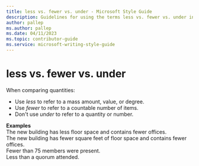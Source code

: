 ```yaml
---
title: less vs. fewer vs. under - Microsoft Style Guide
description: Guidelines for using the terms less vs. fewer vs. under in Microsoft documents.
author: pallep
ms.author: pallep
ms.date: 04/11/2023
ms.topic: contributor-guide
ms.service: microsoft-writing-style-guide
---
```


# less vs. fewer vs. under

When comparing quantities:

  - Use *less* to refer to a mass amount, value, or degree. 
  - Use *fewer* to refer to a countable number of items. 
  - Don't use *under* to refer to a quantity or number.

**Examples**  
The new building has less floor space and contains fewer offices.  
The new building has fewer square feet of floor space and contains fewer offices.  
Fewer than 75 members were present.   
Less than a quorum attended.  
